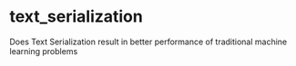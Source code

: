 # text_serialization
Does Text Serialization result in better performance of traditional machine learning problems
